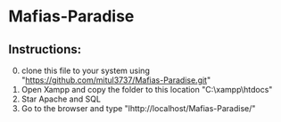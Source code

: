 # Mafias-Paradise
## Instructions:
0. clone this file to your system using "https://github.com/mitul3737/Mafias-Paradise.git"
1. Open Xampp and copy the folder to this location "C:\xampp\htdocs"
2. Star Apache and SQL
3. Go to the browser and type "lhttp://localhost/Mafias-Paradise/"
